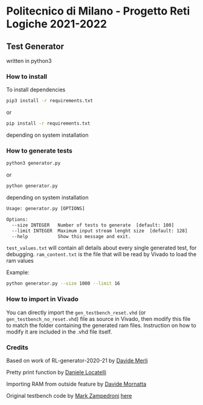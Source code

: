 # Politecnico di Milano - Progetto Reti Logiche 2021-2022

## Test Generator

written in python3

### How to install

To install dependencies

```bash
pip3 install -r requirements.txt 
```

or

```bash
pip install -r requirements.txt 
```

depending on system installation

### How to generate tests

```bash
python3 generator.py
```

or

```bash
python generator.py
```

depending on system installation

```txt
Usage: generator.py [OPTIONS]

Options:
  --size INTEGER   Number of tests to generate  [default: 100]
  --limit INTEGER  Maximum input stream lenght size  [default: 128]
  --help           Show this message and exit.
```

```test_values.txt``` will contain all details about every single generated test, for debugging.
```ram_content.txt``` is the file that will be read by Vivado to load the ram values

Example:

```sh
python generator.py --size 1000 --limit 16
```

### How to import in Vivado

You can directly import the ```gen_testbench_reset.vhd``` (or ```gen_testbench_no_reset.vhd```) file as source in Vivado, then modify this file to match the folder containing the generated ram files. Instruction on how to modify it are included in the .vhd file itself.


### Credits
Based on work of RL-generator-2020-21 by [Davide Merli](https://github.com/davidemerli/RL-generator-2020-2021)

Pretty print function by [Daniele Locatelli](https://github.com/locadani)

Importing RAM from outside feature by [Davide Mornatta](https://github.com/davidemornatta)

Original testbench code by [Mark Zampedroni](https://github.com/Mark-Zampedroni) [here](https://github.com/Mark-Zampedroni/multi-TB-progetto-Reti-PoliMi)

